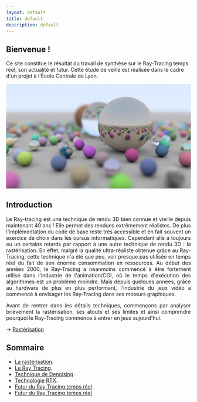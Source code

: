 ```yaml
---
layout: default
title: default
description: default
---
```


## Bienvenue !

Ce site constitue le résultat du travail de synthèse sur le Ray-Tracing temps réel, son actualité et futur. Cette étude de veille est réalisée dans le cadre d'un projet à l'École Centrale de Lyon.

![Image](img_intro.png)

## Introduction 

<p style='text-align: justify;'> 
    Le Ray-tracing est une technique de rendu 3D bien connue et vieille depuis maintenant 40 ans ! Elle permet des rendues extrêmement réalistes. De plus l'implémentation du code de base reste très accessible et en fait souvent un exercice de choix dans les cursus informatiques. Cependant elle a toujours eu un certains retards par rapport à une autre technique de rendu 3D : la rastérisation. En effet, malgré la qualité ultra-réaliste obtenue grâce au Ray-Tracing, cette technique n'a été que peu, voir presque pas utilisée en temps réel du fait de son énorme consommation en ressources. Au début des années 2000, le Ray-Tracing a néanmoins commencé à être fortement utilisé dans l'industrie de l'animation/CGI, où le temps d'exécution des algorithmes est un problème moindre. Mais depuis quelques années, grâce au hardware de plus en plus performant, l'industrie du jeux vidéo a commencé à envisager les Ray-Tracing dans ses moteurs graphiques. 
</p>
<p style='text-align: justify;'> 
  Avant de rentrer dans les détails techniques, commençons par analyser brièvement la rastérisation, ses atouts et ses limites et ainsi comprendre pourquoi le Ray-Tracing commence à entrer en jeux aujourd'hui.  
</p>
<p style='text-align: justify;'> 
→ <a href="./rasterization.html"> Rastérisation </a>
</p>

## Sommaire
- [La rasterisation](./rasterization.md).
- [Le Ray Tracing](./raytracing.md).
- [Technique de Denoising](./rt_denoising.md).
- [Technologie RTX](./rtx.md).
- [Futur du Ray Tracing temps réel](#destinationLinkName).
- <a href="https://daniel-dht.github.io/VeilleECL/rtx.html/#destinationLinkName">Futur du Ray Tracing temps réel </a>
